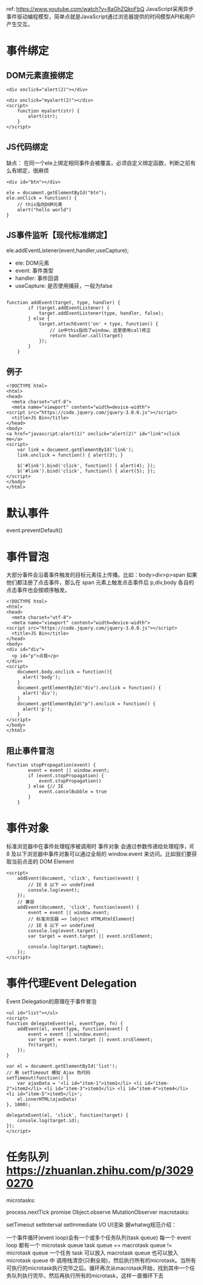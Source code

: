 ref: https://www.youtube.com/watch?v=8aGhZQkoFbQ
JavaScript采用异步事件驱动编程模型，简单点就是JavaScript通过浏览器提供的时间模型API和用户产生交互。


# 事件绑定

## DOM元素直接绑定
```
<div onclick="alert(2)"></div>
```

```
<div onclick="myalert(2)"></div>
<script>
    function myalert(str) {
        alert(str);
    }
</script>
```
## JS代码绑定

缺点： 在同一个ele上绑定相同事件会被覆盖，必须自定义绑定函数，判断之前有么有绑定，很麻烦
```
<div id="btn"></div>

ele = document.getElementById("btn");
ele.onClick = function() {
    // this指向DOM元素
    alert("hello world")
}

```

## JS事件监听【现代标准绑定】

ele.addEventListener(event,handler,useCapture);

- ele: DOM元素
- event: 事件类型
- handler: 事件回调
- useCapture: 是否使用捕获，一般为false

``` 兼容封装

function addEvent(target, type, handler) {
        if (target.addEventListener) {
            target.addEventListener(type, handler, false);
        } else {
            target.attachEvent('on' + type, function() {
                // ie中this指向了window，这里使用call修正
                return handler.call(target)
            });
        }
    }
```

## 例子

``` 答案3\4\5\1
<!DOCTYPE html>
<html>
<head>
  <meta charset="utf-8">
  <meta name="viewport" content="width=device-width">
<script src="https://code.jquery.com/jquery-3.0.0.js"></script>
  <title>JS Bin</title>
</head>
<body>
<a href="javascript:alert(1)" onclick="alert(2)" id="link">click me</a>
<script>
    var link = document.getElementById('link');
    link.onclick = function() { alert(3); }

    $('#link').bind('click', function() { alert(4); });
    $('#link').bind('click', function() { alert(5); });
</script>
</body>
</html>
```

# 默认事件
event.preventDefault()

# 事件冒泡

大部分事件会沿着事件触发的目标元素往上传播。比如：body>div>p>span 如果他们都注册了点击事件，那么在 span 元素上触发点击事件后 p,div,body 各自的点击事件也会按顺序触发。

``` 弹出p、 div 、 body
<!DOCTYPE html>
<html>
<head>
  <meta charset="utf-8">
  <meta name="viewport" content="width=device-width">
<script src="https://code.jquery.com/jquery-3.0.0.js"></script>
  <title>JS Bin</title>
</head>
<body>
<div id="div">
  <p id="p">点我</p>
</div>
<script>
    document.body.onclick = function(){
      alert('body');
    }
    document.getElementById("div").onclick = function() {
      alert('div');
    }
    document.getElementById("p").onclick = function() {
      alert('p');
    }
</script>
</body>
</html>
```

## 阻止事件冒泡

```
function stopPropagation(event) {
        event = event || window.event;
        if (event.stopPropagation) {
            event.stopPropagation()
        } else {// IE
            event.cancelBubble = true
        }
    }
```


# 事件对象 


标准浏览器中在事件处理程序被调用时 事件对象 会通过参数传递给处理程序，IE 8 及以下浏览器中事件对象可以通过全局的 window.event 来访问。比如我们要获取当前点击的 DOM Element


```
<script>
    addEvent(document, 'click', function(event) {
        // IE 8 以下 => undefined
        console.log(event);
    });
    // 兼容
    addEvent(document, 'click', function(event) {
        event = event || window.event;
        // 标准浏览器 => [object HTMLHtmlElement]
        // IE 8 以下 => undefined
        console.log(event.target);
        var target = event.target || event.srcElement;

        console.log(target.tagName);
    });
</script>

```


# 事件代理Event Delegation
Event Delegation的原理在于事件冒泡

```
<ul id="list"></ul>
<script>
function delegateEvent(el, eventType, fn) {
    addEvent(el, eventType, function(event) {
        event = event || window.event;
        var target = event.target || event.srcElement;
        fn(target);
    });
}

var el = document.getElementById('list');
// 用 setTimeout 模拟 Ajax 伪代码
setTimeout(function() {
    var ajaxData = '<li id="item-1">item1</li> <li id="item-2">item2</li> <li id="item-3">item3</li> <li id="item-4">item4</li> <li id="item-5">item5</li>';
    el.innerHTML(ajaxData)
}, 1000);

delegateEvent(el, 'click', function(target) {
    console.log(target.id);
});
</script>
```



# 任务队列 https://zhuanlan.zhihu.com/p/30290270

microtasks:

process.nextTick
promise
Object.observe
MutationObserver
macrotasks:

setTimeout
setInterval
setImmediate
I/O
UI渲染
据whatwg规范介绍：

一个事件循环(event loop)会有一个或多个任务队列(task queue)
每一个 event loop 都有一个 microtask queue
task queue == macrotask queue != microtask queue
一个任务 task 可以放入 macrotask queue 也可以放入 microtask queue 中
调用栈清空(只剩全局)，然后执行所有的microtask。当所有可执行的microtask执行完毕之后。循环再次从macrotask开始，找到其中一个任务队列执行完毕，然后再执行所有的microtask，这样一直循环下去

